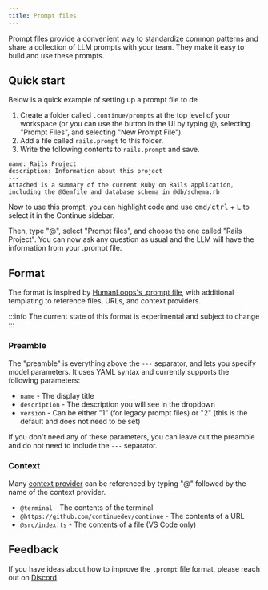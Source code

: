 ```yaml
---
title: Prompt files
---
```


Prompt files provide a convenient way to standardize common patterns and share a collection of LLM prompts with your team. They make it easy to build and use these prompts.

## Quick start

<!-- :::tip[Prompt library]
To assist you in getting started, [we've curated a small library of `.prompt` files](https://github.com/continuedev/prompt-file-examples). We encourage community contributions to this repository, so please consider opening up a pull request with your own prompts!
::: -->

Below is a quick example of setting up a prompt file to de

1. Create a folder called `.continue/prompts` at the top level of your workspace (or you can use the button in the UI by typing @, selecting "Prompt Files", and selecting "New Prompt File").
2. Add a file called `rails.prompt` to this folder.
3. Write the following contents to `rails.prompt` and save.

```
name: Rails Project
description: Information about this project
---
Attached is a summary of the current Ruby on Rails application, including the @Gemfile and database schema in @db/schema.rb
```

Now to use this prompt, you can highlight code and use <kbd>cmd/ctrl</kbd> + <kbd>L</kbd> to select it in the Continue sidebar.

Then, type "@", select "Prompt files", and choose the one called "Rails Project". You can now ask any question as usual and the LLM will have the information from your .prompt file.

## Format

The format is inspired by [HumanLoops's .prompt file](https://docs.humanloop.com/docs/prompt-file-format), with additional templating to reference files, URLs, and context providers.

:::info
The current state of this format is experimental and subject to change
:::

### Preamble

The "preamble" is everything above the `---` separator, and lets you specify model parameters. It uses YAML syntax and currently supports the following parameters:

- `name` - The display title
- `description` - The description you will see in the dropdown
- `version` - Can be either "1" (for legacy prompt files) or "2" (this is the default and does not need to be set)

If you don't need any of these parameters, you can leave out the preamble and do not need to include the `---` separator.

### Context

Many [context provider](../context-providers.md) can be referenced by typing "@" followed by the name of the context provider.

- `@terminal` - The contents of the terminal
- `@https://github.com/continuedev/continue` - The contents of a URL
- `@src/index.ts` - The contents of a file (VS Code only)

## Feedback

If you have ideas about how to improve the `.prompt` file format, please reach out on [Discord](https://discord.gg/NWtdYexhMs).

